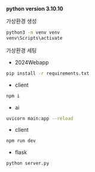 **python version 3.10.10**

가상환경 생성
```sh
python3 -m venv venv
venv\Scripts\activate
```

가상환경 세팅
- 2024Webapp
```sh
pip install -r requirements.txt
```
- client
```sh
npm i
```

- ai
```sh
uvicorn main:app --reload
```

- client
```sh
npm run dev
```

- flask
```sh
python server.py
```
